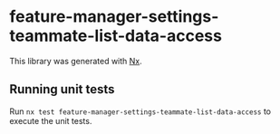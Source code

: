 # feature-manager-settings-teammate-list-data-access

This library was generated with [Nx](https://nx.dev).

## Running unit tests

Run `nx test feature-manager-settings-teammate-list-data-access` to execute the unit tests.
